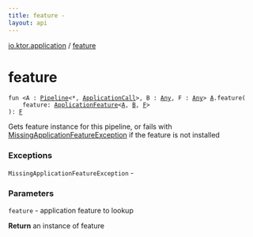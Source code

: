 ```yaml
---
title: feature - 
layout: api
---
```


<div class='api-docs-breadcrumbs'><a href="index.html">io.ktor.application</a> / <a href="./feature.html">feature</a></div>

# feature

<div class="signature"><code><span class="keyword">fun </span><span class="symbol">&lt;</span><span class="identifier">A</span>&nbsp;<span class="symbol">:</span>&nbsp;<a href="../io.ktor.util.pipeline/-pipeline/index.html"><span class="identifier">Pipeline</span></a><span class="symbol">&lt;</span><span class="identifier">*</span><span class="symbol">,</span>&nbsp;<a href="-application-call/index.html"><span class="identifier">ApplicationCall</span></a><span class="symbol">&gt;</span><span class="symbol">, </span><span class="identifier">B</span>&nbsp;<span class="symbol">:</span>&nbsp;<a href="https://kotlinlang.org/api/latest/jvm/stdlib/kotlin/-any/index.html"><span class="identifier">Any</span></a><span class="symbol">, </span><span class="identifier">F</span>&nbsp;<span class="symbol">:</span>&nbsp;<a href="https://kotlinlang.org/api/latest/jvm/stdlib/kotlin/-any/index.html"><span class="identifier">Any</span></a><span class="symbol">&gt;</span> <a href="feature.html#A"><span class="identifier">A</span></a><span class="symbol">.</span><span class="identifier">feature</span><span class="symbol">(</span><br/>&nbsp;&nbsp;&nbsp;&nbsp;<span class="parameterName" id="io.ktor.application$feature(io.ktor.application.feature.A, io.ktor.application.ApplicationFeature((io.ktor.application.feature.A, io.ktor.application.feature.B, io.ktor.application.feature.F)))/feature">feature</span><span class="symbol">:</span>&nbsp;<a href="-application-feature/index.html"><span class="identifier">ApplicationFeature</span></a><span class="symbol">&lt;</span><a href="feature.html#A"><span class="identifier">A</span></a><span class="symbol">,</span>&nbsp;<a href="feature.html#B"><span class="identifier">B</span></a><span class="symbol">,</span>&nbsp;<a href="feature.html#F"><span class="identifier">F</span></a><span class="symbol">&gt;</span><br/><span class="symbol">)</span><span class="symbol">: </span><a href="feature.html#F"><span class="identifier">F</span></a></code></div>

Gets feature instance for this pipeline, or fails with <a href="-missing-application-feature-exception/index.html">MissingApplicationFeatureException</a> if the feature is not installed

### Exceptions

<code>MissingApplicationFeatureException</code> -

### Parameters

<code>feature</code> - application feature to lookup

**Return**
an instance of feature

